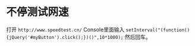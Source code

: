 # 不停测试网速
打开 `http://www.speedtest.cn/` Console里面输入 `setInterval("(function(){jQuery('#myButton').click();})()",10*1000);`
然后回车。



